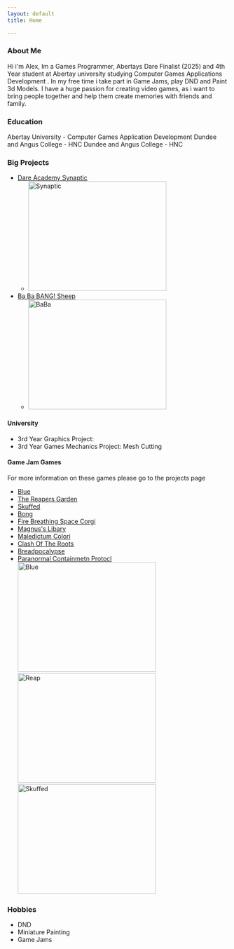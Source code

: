 ```yaml
---
layout: default
title: Home

---
```

### About Me
Hi i'm Alex, Im a Games Programmer, Abertays Dare Finalist (2025) and 4th Year student at Abertay university studying Computer Games Applications Development . In my free time i take part in Game Jams, play DND and Paint 3d Models. I have a huge passion for creating video games, as i want to bring people together and help them create memories with friends and family. 

### Education
Abertay University - Computer Games Application Development
Dundee and Angus College - HNC
Dundee and Angus College - HNC


### Big Projects
- [Dare Academy Synaptic](https://bonny-bandits.itch.io/synaptic)
  - <img width="315" height="250" alt="Synaptic" src="https://github.com/user-attachments/assets/a12b8fc3-fe75-453e-8ef8-0454fba62356" /> 
- [Ba Ba BANG! Sheep](https://alex-onions.itch.io/ba-ba-bang-sheep)
  -  <img width="315" height="250" alt="BaBa" src="https://github.com/user-attachments/assets/c6ad0947-6c5b-4b3f-bbf7-5a3c4aef396c" />

  
#### University
- 3rd Year Graphics Project: 
- 3rd Year Games Mechanics Project: Mesh Cutting 

#### Game Jam Games
For more information on these games please go to the projects page
- [Blue](https://alex-onions.itch.io/blue)
- [The Reapers Garden](https://alex-onions.itch.io/the-reapers-garden)
- [Skuffed](https://alex-onions.itch.io/skuffed)
- [Bong](https://alex-onions.itch.io/bong)
- [Fire Breathing Space Corgi](https://alex-onions.itch.io/fire-breathing-space-corgi)
- [Magnus's Libary](https://alex-onions.itch.io/magnuss-libary)
- [Maledictum Colori](https://alex-onions.itch.io/maledictum-colori)
- [Clash Of The Roots](https://alex-onions.itch.io/clash-of-the-roots)
- [Breadpocalypse](https://park66.itch.io/brotc)
- [Paranormal Containmetn Protocl](https://park66.itch.io/paraconpro)
  <br/> <img width="315" height="250" alt="Blue" src="https://github.com/user-attachments/assets/0e8de0a7-45ea-4af8-afe3-82b733398430" /> <img width="315" height="250" alt="Reap" src="https://github.com/user-attachments/assets/b0b8752e-ca1d-40f0-bad4-d977ccefe3e4" />   <br/> <img width="315" height="250" alt="Skuffed" src="https://github.com/user-attachments/assets/6a611d58-fec7-4d5f-9831-1fe0a31d31ba" />




  
### Hobbies
- DND
- Miniature Painting
- Game Jams
